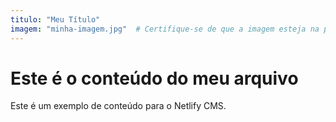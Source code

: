 ```yaml
---
titulo: "Meu Título"
imagem: "minha-imagem.jpg"  # Certifique-se de que a imagem esteja na pasta correta
---
```


# Este é o conteúdo do meu arquivo
Este é um exemplo de conteúdo para o Netlify CMS.
